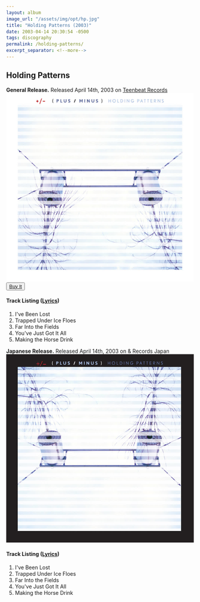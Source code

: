 ```yaml
---
layout: album
image_url: "/assets/img/opt/hp.jpg"
title: "Holding Patterns (2003)"
date: 2003-04-14 20:30:54 -0500
tags: discography
permalink: /holding-patterns/
excerpt_separator: <!--more-->
---
```


<!--more-->

## Holding Patterns

<div id="release-info">
    <b>General Release.</b> Released April 14th, 2003 on <a href="https://www.teenbeatrecords.com/items/343.html">Teenbeat Records</a>
</div>

<div id="container">
    <div id="release-container">
        <div id="artwork">
            <a href="/assets/img/full/hp.jpg" alt="Full res version"><img src="/assets/img/opt/hp.jpg"/></a>
            <div id="buy-album-btn">
                <button class="button-sm">
                    <a href="/store/#holding-patterns">Buy It</a>
                </button>
            </div>
        </div>
        <div id="tracklist">
            <h4>Track Listing (<a href="/lyrics/#holding-patterns-album">Lyrics</a>)</h4>
            <ol>
                <li>I've Been Lost</li>
                <li>Trapped Under Ice Floes</li>
                <li>Far Into the Fields</li>
                <li>You've Just Got It All</li>
                <li>Making the Horse Drink</li>
            </ol>
        </div>
    </div>

</div>

<div id="release-info">
    <b>Japanese Release.</b> Released April 14th, 2003 on & Records Japan  
</div>

<div id="container">
    <div id="release-container">
        <div id="artwork">
            <a href="/assets/img/full/hp-jp.jpg" alt="Full res version"><img src="/assets/img/opt/hp-jp.jpg"/></a>
        </div>
        <div id="tracklist">
            <h4>Track Listing (<a href="/lyrics/#holding-patterns-album">Lyrics</a>)</h4>
            <ol>
                <li>I've Been Lost</li>
                <li>Trapped Under Ice Floes</li>
                <li>Far Into the Fields</li>
                <li>You've Just Got It All</li>
                <li>Making the Horse Drink</li>
            </ol>
        </div>
    </div>
</div>
